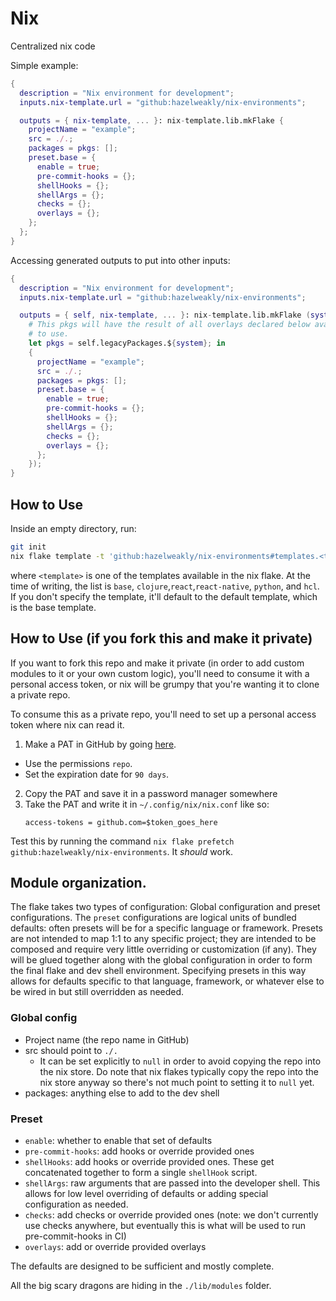 # Nix

Centralized nix code

Simple example:

```nix
{
  description = "Nix environment for development";
  inputs.nix-template.url = "github:hazelweakly/nix-environments";

  outputs = { nix-template, ... }: nix-template.lib.mkFlake {
    projectName = "example";
    src = ./.;
    packages = pkgs: [];
    preset.base = {
      enable = true;
      pre-commit-hooks = {};
      shellHooks = {};
      shellArgs = {};
      checks = {};
      overlays = {};
    };
  };
}
```

Accessing generated outputs to put into other inputs:

```nix
{
  description = "Nix environment for development";
  inputs.nix-template.url = "github:hazelweakly/nix-environments";

  outputs = { self, nix-template, ... }: nix-template.lib.mkFlake (system:
    # This pkgs will have the result of all overlays declared below available
    # to use.
    let pkgs = self.legacyPackages.${system}; in
    {
      projectName = "example";
      src = ./.;
      packages = pkgs: [];
      preset.base = {
        enable = true;
        pre-commit-hooks = {};
        shellHooks = {};
        shellArgs = {};
        checks = {};
        overlays = {};
      };
    });
}
```

## How to Use

Inside an empty directory, run:

```sh
git init
nix flake template -t 'github:hazelweakly/nix-environments#templates.<template>'
```

where `<template>` is one of the templates available in the nix flake.
At the time of writing, the list is `base`, `clojure`,`react`,`react-native`, `python`, and `hcl`.
If you don't specify the template, it'll default to the default template, which is the base template.

## How to Use (if you fork this and make it private)

If you want to fork this repo and make it private (in order to add custom modules to it or your own custom logic),
you'll need to consume it with a personal access token, or nix will be grumpy that you're wanting it to clone a private repo.

To consume this as a private repo, you'll need to set up a personal access token where nix can read it.

1. Make a PAT in GitHub by going [here](https://github.com/settings/tokens).

- Use the permissions `repo`.
- Set the expiration date for `90 days`.

2. Copy the PAT and save it in a password manager somewhere
3. Take the PAT and write it in `~/.config/nix/nix.conf` like so:
   ```text
   access-tokens = github.com=$token_goes_here
   ```

Test this by running the command `nix flake prefetch github:hazelweakly/nix-environments`. It _should_ work.

## Module organization.

The flake takes two types of configuration: Global configuration and preset configurations.
The `preset` configurations are logical units of bundled defaults: often presets will be for a specific language or framework.
Presets are not intended to map 1:1 to any specific project; they are intended to be composed and require very little overriding or customization (if any).
They will be glued together along with the global configuration in order to form the final flake and dev shell environment.
Specifying presets in this way allows for defaults specific to that language, framework, or whatever else to be wired in but still overridden as needed.

### Global config

- Project name (the repo name in GitHub)
- src should point to `./.`
  - It can be set explicitly to `null` in order to avoid copying the repo into the nix store.
    Do note that nix flakes typically copy the repo into the nix store anyway so there's not much point to setting it to `null` yet.
- packages: anything else to add to the dev shell

### Preset

- `enable`: whether to enable that set of defaults
- `pre-commit-hooks`: add hooks or override provided ones
- `shellHooks`: add hooks or override provided ones. These get concatenated together to form a single `shellHook` script.
- `shellArgs`: raw arguments that are passed into the developer shell. This allows for low level overriding of defaults or adding special configuration as needed.
- `checks`: add checks or override provided ones (note: we don't currently use checks anywhere, but eventually this is what will be used to run pre-commit-hooks in CI)
- `overlays`: add or override provided overlays

The defaults are designed to be sufficient and mostly complete.

All the big scary dragons are hiding in the `./lib/modules` folder.
